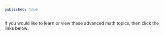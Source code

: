 ```yaml
---
published: true
---
```



 If you would like to learn or view these advanced math topics, then click the links below:
